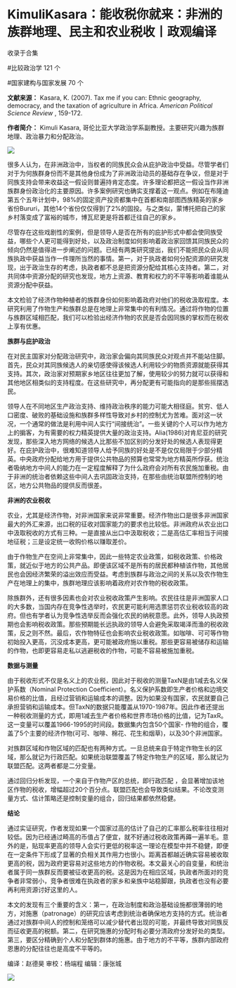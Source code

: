 # KimuliKasara：能收税你就来：非洲的族群地理、民主和农业税收丨政观编译


收录于合集

#比较政治学 121 个

#国家建构与国家发展 70 个

**文献来源：** Kasara, K. (2007). Tax me if you can: Ethnic geography, democracy,
and the taxation of agriculture in Africa. _American Political Science Review_
, 159-172.  

  

 **作者简介：** Kimuli Kasara, 哥伦比亚大学政治学系副教授。主要研究兴趣为族群地理、政治暴力和分配政治。

![](/images/178/2.png)

  

很多人认为，在非洲政治中，当权者的同族民众会从庇护政治中受益。尽管学者们对于为何族群身份而不是其他身份成为了非洲政治动员的基础存在争议，但是对于同族支持会带来收益这一假设则普遍持肯定态度。许多理论都把这一假设当作非洲族群身份政治化的主要原因。许多案例研究也确实支撑着这一观点。例如在布隆迪第五个五年计划中，98%的固定资产投资都集中在首都和南部图西族精英的家乡省份Bururi，其他14个省份仅仅得到了2%的固投。与之类似，蒙博托把自己的家乡村落变成了富裕的城市，博瓦尼更是将首都迁往自己的家乡。

  

尽管存在这些戏剧性的案例，但是领导人是否在所有的庇护形式中都会使同族受益，哪些个人更可能得到好处，以及政治制度如何影响着政治家回馈其同族民众的倾向仍然是值得进一步阐述的问题。已经有两类研究提出，我们不能把民众会从同族执政中获益当作一件理所当然的事情。第一，对于执政者如何分配资源的研究发现，出于政治生存的考虑，执政者都不总是把资源分配给其核心支持者。第二，对共同体中资源分配的研究也发现，地方上资源、教育和权力的不平等影响着谁能从资源分配中获益。

  

本文检验了经济作物种植者的族群身份如何影响着政府对他们的税收汲取程度。本研究利用了作物生产和族群总是在地理上非常集中的有利情况。通过将作物的位置与族群区域相匹配，我们可以检验出经济作物的农民是否会因同族的掌权而在税收上享有优惠。

  

 **族群与庇护政治**

在对民主国家对分配政治研究中，政治家会偏向其同族民众对观点并不能站住脚。首先，民众对其同族候选人的亲切感使得该候选人利用较少的物质资源就能获得其支持。其次，政治家对预期家乡地区往往更加了解，使用较少的努力就可以获得和其他地区相类似的支持程度。在这些研究中，再分配更有可能指向的是那些摇摆选民。

  

领导人在不同地区生产政治支持、维持政治秩序的能力可能大相径庭。贫穷、低人口密度、破败的基础设施和族群多样性导致对乡村的控制尤为苦难。面对这一状况，一个通常的做法是利用中间人实行“间接统治”。一些关键的个人可以作为地方上的掮客，为有需要的权力精英提供大量的政治支持。Alia(1986)对肯尼亚的研究发现，那些深入地方网络的候选人比那些不加区别的分发好处的候选人表现得更好。在庇护政治中，很难知道领导人给予同族的好处是不是仅仅局限于少部分精英。中央政府分配给地方用于提供公共物品的预算也常常为地方精英所俘获。统治者吸纳地方中间人的能力在一定程度解释了为什么政府会对所有农民施加重税。由于非洲的统治者依赖这些中间人去巩固政治支持，在那些由统治联盟所控制的地区，地方公共物品的提供反而很差。

  

 **非洲的农业税收**

农业，尤其是经济作物，对非洲国家来说非常重要。经济作物出口是很多非洲国家最大的外汇来源，出口税的征收对国家能力的要求也比较低。非洲政府从农业出口中汲取税收的方式有三种。一是直接从出口中汲取税收；二是高估汇率相当于间接地征税；三是设定统一收购价格以赚取差价。

  

由于作物生产在空间上非常集中，因此一些特定农业政策，如税收政策、价格政策，就近似于地方的公共产品。即便该区域不是所有的居民都种植该作物，其他居民也会因经济繁荣的溢出效应而受益。考虑到族群与政治之间的关系以及农作物生产在地理上的集中，族群地理应该影响着政府对农作物的税收政策。

  

除族群外，还有很多因素也会对农业税收政策产生影响。农民往往是非洲国家人口的大多数，当国内存在竞争性选举时，农民更可能利用选票惩罚农业税收较高的政府。但也有学者认为竞争性选举反而会强化农民的纳税意愿。此外，领导人执政预期也会影响税收政策。那些预期能长远执政的领导人会避免采取竭泽而渔的税收政策，反之则不然。最后，农作物特征也会影响农业税收政策。如咖啡、可可等作物初始投入更高，沉没成本更高，更可能被政府施以重税。那些更容易被储存和运输的作物，也即更容易走私以逃避税收的作物，可能不容易被施加重税。

  

 **数据与测量**

由于税收形式不仅是名义上的农业税，因此对于税收的测量TaxN是由1减去名义保护系数（Nominal Protection
Coefficient）。名义保护系数即生产者价格和边境交易价格的比值，且经过营销和运输成本的调整。因为如果没有国家，农民就要自己承担营销和运输成本。但TaxN的数据只能覆盖从1970-1987年。因此作者还提出一种税收测量的方式，即用1减去生产者价格和世界市场价格的比值，记为TaxR。这一变量可以覆盖1966-1995的时间段。数据集内包含50个国家-
作物的组合，覆盖了5个主要的经济作物(可可、咖啡、棉花、花生和烟草)，以及30个非洲国家。

  

对族群区域和作物区域的匹配也有两种方式。一旦总统来自于特定作物生长的区域，那么就记为行政匹配。如果统治联盟覆盖了特定作物生产的区域，那么就记为联盟匹配。这两者都是二分变量。

  

通过回归分析发现，一个来自于作物产区的总统，即行政匹配
，会显著增加该地区作物的税收，增幅超过20个百分点。联盟匹配也会导致类似结果。不论改变测量方式、估计策略还是控制变量的组合，回归结果都依然稳健。

  

 **结论**

通过实证研究，作者发现如果一个国家过高的估计了自己的汇率那么税率往往相对较低。因为已经通过畸高的币值占了便宜，就不好通过税收政策再薅一遍羊毛。意外的是，贴现率更高的领导人会实行更低的税率这一理论在模型中并不稳健，即便在一定条件下形成了显著的负相关其作用力也很小。距离首都越近确实容易被收取更高的税，因为政府更容易对这些地方的作物收税。本文最关心的自变量，和统治者属于同一族群反而要被征收更高的税。这是因为在相应区域，执政者所面对的竞争者非常弱小，竞争者很难在执政者的家乡和亲族中站稳脚跟，执政者也没有必要再利用资源讨好这里的人。

  

本文的发现有三个重要的含义：第一，在政治制度和政治基础设施都很薄弱的地方，对施惠（patronage）的研究应该考虑到统治者确保地方支持的方式。统治者通过对族群中间人的控制和笼络可以减少替代者出现的可能，并最终导致对同族反而征收更高的税额。第二，在研究施惠的分配时有必要分清政府分发好处的类型。第三，要区分精确到个人和分配到群体的施惠。由于地方的不平等，族群内部政府恩惠的分配往往也是高度不平等的。

编译：赵德昊 审校：杨端程 编辑：康张城

  

![](/images/178/3.jpeg)

  

